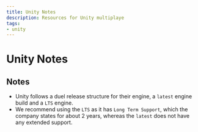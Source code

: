 ```yaml
---
title: Unity Notes
description: Resources for Unity multiplaye
tags:
- unity
---
```


# Unity Notes

## Notes

- Unity follows a duel release structure for their engine, a `latest` engine build and a `LTS` engine.
- We recommend using the `LTS` as it has `Long Term Support`, which the company states for about 2 years, whereas the `latest` does not have any extended support.
